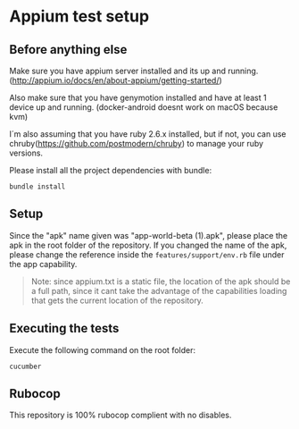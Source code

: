 # Appium test setup

## Before anything else

Make sure you have appium server installed and its up and running. (http://appium.io/docs/en/about-appium/getting-started/)

Also make sure that you have genymotion installed and have at least 1 device up and running.
(docker-android doesnt work on macOS because kvm)

I´m also assuming that you have ruby 2.6.x installed, but if not, you can use chruby(https://github.com/postmodern/chruby) to manage your ruby versions.

Please install all the project dependencies with bundle:

```
bundle install
```

## Setup

Since the "apk" name given was "app-world-beta (1).apk", please place the apk in the root folder of the repository.
If you changed the name of the apk, please change the reference inside the `features/support/env.rb` file under the app capability.

> Note: since appium.txt is a static file, the location of the apk should be a full path, since it cant take the advantage of the capabilities loading that gets the current location of the repository.

## Executing the tests

Execute the following command on the root folder:

```
cucumber
```

## Rubocop

This repository is 100% rubocop complient with no disables.
